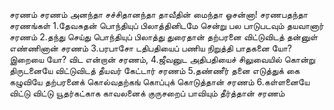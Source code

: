 
சரணம் சரணம் அனந்தா சச்சிதானந்தா
 தாவீதின் மைந்தா ஓசன்னா! சரணபதந்தா
சரணங்கள்
1.தேவசுதன் பொந்தியுப் பிலாத்தினிடமே
 சென்று பல பாடுபடவும் தயவானார் சரணம்
2.தந்து செய்து பொந்தியுப் பிலாத்து துரைதான்
 தற்பரனை விட்டுவிடத் தன்னுள் எண்ணினான் சரணம்
3.பரபாசோ டதிபதியைப் பணிய நிறுத்தி
 பாதகனை யோ? இறையை யோ? விட என்றான் சரணம்,
4.ஜீவனுட அதிபதியைச் சிலுவையில் கொன்று
 திருடனையே விட்டுவிடத் தீயவர் கேட்டார் சரணம்
5.தண்ணீர் தனை எடுத்துக் கை கழுவியே
 தற்பரனைக் கொல்வதற்கங் கொப்புக் கொடுத்தான் சரணம்
6.கள்ளனையே விட்டு விட்டு யூதர்கட்காக‌
 காவலனைக் குருசறைப் பாவியும் தீர்த்தான் சரணம்

